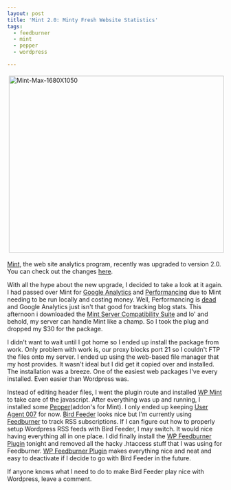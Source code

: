 ```yaml
---
layout: post
title: 'Mint 2.0: Minty Fresh Website Statistics'
tags:
  - feedburner
  - mint
  - pepper
  - wordpress

---
```


<img src="http://www.the8thsign.com/wp-content/uploads/2007/01/mint-max-1680x1050.jpg" alt="Mint-Max-1680X1050" border="0" height="410" hspace="4" vspace="4" width="500" />

<a href="http://www.haveamint.com/">Mint</a>, the web site analytics program, recently was upgraded to version 2.0. You can check out the changes <a href="http://www.haveamint.com/about/feature_highlights">here</a>.

With all the hype about the new upgrade, I decided to take a look at it again. I had passed over Mint for <a href="https://www.google.com/analytics/home/">Google Analytics</a> and <a href="http://performancing.com/">Performancing</a> due to Mint needing to be run locally and costing money. Well, Performancing is <a href="http://performancing.com/node/5610">dead</a> and Google Analytics just isn't that good for tracking blog stats. This afternoon i downloaded the <a href="http://www.haveamint.com/about/mint-scs.zip">Mint Server Compatibility Suite</a> and lo' and behold, my server can handle Mint like a champ. So I took the plug and dropped my $30 for the package.

I didn't want to wait until I got home so I ended up install the package from work. Only problem with work is, our proxy blocks port 21 so I couldn't FTP the files onto my server. I ended up using the web-based file manager that my host provides. It wasn't ideal but I did get it copied over and installed. The installation was a breeze. One of the easiest web packages I've every installed. Even easier than Wordpress was.

Instead of editing header files, I went the plugin route and installed <a href="http://www.dvhome.co.uk/wp-mint/">WP Mint</a> to take care of the javascript. After everything was up and running, I installed some <a href="http://www.haveamint.com/peppermill/">Pepper</a>(addon's for Mint). I only ended up keeping <a href="http://www.haveamint.com/peppermill/pepper/7/user_agent_007/">User Agent 007</a> for now. <a href="http://www.haveamint.com/peppermill/pepper/11/bird_feeder/">Bird Feeder</a> looks nice but I'm currently using <a href="http://www.feedburner.com">Feedburner</a> to track RSS subscriptions. If I can figure out how to properly setup Wordpress RSS feeds with Bird Feeder, I may switch. It would nice having everything all in one place. I did finally install the <a href="http://orderedlist.com/wordpress-plugins/feedburner-plugin/">WP Feedburner Plugin</a> tonight and removed all the hacky .htaccess stuff that I was using for Feedburner. <a href="http://orderedlist.com/wordpress-plugins/feedburner-plugin/">WP Feedburner Plugin</a> makes everything nice and neat and easy to deactivate if I decide to go with Bird Feeder in the future.

If anyone knows what I need to do to make Bird Feeder play nice with Wordpress, leave a comment.

<!-- technorati tags start -->
<!-- technorati tags end -->
